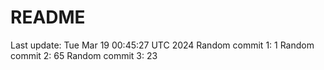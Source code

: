 # README

Last update: Tue Mar 19 00:45:27 UTC 2024
Random commit 1: 1
Random commit 2: 65
Random commit 3: 23
